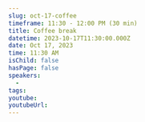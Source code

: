 ```yaml
---
slug: oct-17-coffee
timeframe: 11:30 - 12:00 PM (30 min)
title: Coffee break
datetime: 2023-10-17T11:30:00.000Z
date: Oct 17, 2023
time: 11:30 AM
isChild: false
hasPage: false
speakers:
  -
tags:
youtube:
youtubeUrl:
---
```

